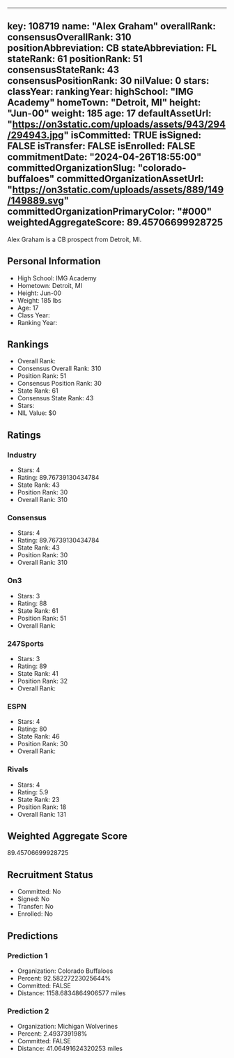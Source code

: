 ---
  key: 108719
  name: "Alex Graham"
  overallRank: 
  consensusOverallRank: 310
  positionAbbreviation: CB
  stateAbbreviation: FL
  stateRank: 61
  positionRank: 51
  consensusStateRank: 43
  consensusPositionRank: 30
  nilValue: 0
  stars: 
  classYear: 
  rankingYear: 
  highSchool: "IMG Academy"
  homeTown: "Detroit, MI"
  height: "Jun-00"
  weight: 185
  age: 17
  defaultAssetUrl: "https://on3static.com/uploads/assets/943/294/294943.jpg"
  isCommitted: TRUE
  isSigned: FALSE
  isTransfer: FALSE
  isEnrolled: FALSE
  commitmentDate: "2024-04-26T18:55:00"
  committedOrganizationSlug: "colorado-buffaloes"
  committedOrganizationAssetUrl: "https://on3static.com/uploads/assets/889/149/149889.svg"
  committedOrganizationPrimaryColor: "#000"
  weightedAggregateScore: 89.45706699928725
  ---
  
  Alex Graham is a CB prospect from Detroit, MI.
  
  ## Personal Information
  - High School: IMG Academy
  - Hometown: Detroit, MI
  - Height: Jun-00
  - Weight: 185 lbs
  - Age: 17
  - Class Year: 
  - Ranking Year: 
  
  ## Rankings
  - Overall Rank: 
  - Consensus Overall Rank: 310
  - Position Rank: 51
  - Consensus Position Rank: 30
  - State Rank: 61
  - Consensus State Rank: 43
  - Stars: 
  - NIL Value: $0
  
  ## Ratings
  
  ### Industry
  - Stars: 4
  - Rating: 89.76739130434784
  - State Rank: 43
  - Position Rank: 30
  - Overall Rank: 310
  
  ### Consensus
  - Stars: 4
  - Rating: 89.76739130434784
  - State Rank: 43
  - Position Rank: 30
  - Overall Rank: 310
  
  ### On3
  - Stars: 3
  - Rating: 88
  - State Rank: 61
  - Position Rank: 51
  - Overall Rank: 
  
  ### 247Sports
  - Stars: 3
  - Rating: 89
  - State Rank: 41
  - Position Rank: 32
  - Overall Rank: 
  
  ### ESPN
  - Stars: 4
  - Rating: 80
  - State Rank: 46
  - Position Rank: 30
  - Overall Rank: 
  
  ### Rivals
  - Stars: 4
  - Rating: 5.9
  - State Rank: 23
  - Position Rank: 18
  - Overall Rank: 131
  
  ## Weighted Aggregate Score
  89.45706699928725
  
  ## Recruitment Status
  - Committed: No
  - Signed: No
  - Transfer: No
  - Enrolled: No
  
  
  
  ## Predictions
  
  ### Prediction 1
  - Organization: Colorado Buffaloes
  - Percent: 92.58227223025644%
  - Committed: FALSE
  - Distance: 1158.6834864906577 miles
  
  ### Prediction 2
  - Organization: Michigan Wolverines
  - Percent: 2.493739198%
  - Committed: FALSE
  - Distance: 41.06491624320253 miles
  